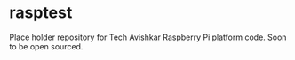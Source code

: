rasptest
========

Place holder repository for Tech Avishkar Raspberry Pi platform code. Soon to be open sourced.